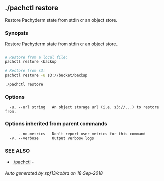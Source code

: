 ## ./pachctl restore

Restore Pachyderm state from stdin or an object store.

### Synopsis


Restore Pachyderm state from stdin or an object store..
```sh

# Restore from a local file:
pachctl restore <backup

# Restore from s3:
pachctl restore -u s3://bucket/backup
```

```
./pachctl restore
```

### Options

```
  -u, --url string   An object storage url (i.e. s3://...) to restore from.
```

### Options inherited from parent commands

```
      --no-metrics   Don't report user metrics for this command
  -v, --verbose      Output verbose logs
```

### SEE ALSO
* [./pachctl](./pachctl.md)	 - 

###### Auto generated by spf13/cobra on 18-Sep-2018

